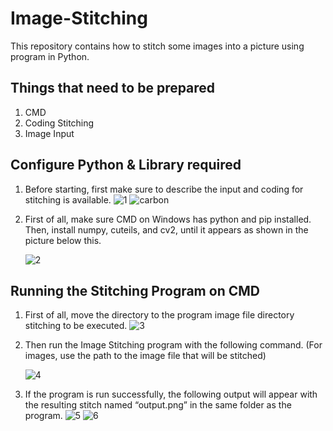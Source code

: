 # Image-Stitching
This repository contains how to stitch some images into a picture using program in Python.

## Things that need to be prepared
1. CMD
2. Coding Stitching
3. Image Input

## Configure Python & Library required
1. Before starting, first make sure to describe the input and coding for stitching is available.
    ![1](https://github.com/ShinnoHonobu/Image-Stitching/assets/113822318/465f543a-3041-486e-aee1-715d3001e521)
    ![carbon](https://github.com/ShinnoHonobu/Image-Stitching/assets/113822318/8813cf0a-61ce-4085-9e1c-2a09f9ec673c)

2. First of all, make sure CMD on Windows has python and pip installed. Then, install numpy, cuteils, and cv2, until it appears as shown in the picture below this.

    ![2](https://github.com/ShinnoHonobu/Image-Stitching/assets/113822318/372ee999-2ba9-457c-b30c-fb9364dc4fc3)

## Running the Stitching Program on CMD
1. First of all, move the directory to the program image file directory stitching to be executed.
    ![3](https://github.com/ShinnoHonobu/Image-Stitching/assets/113822318/8d0c6ef1-6c58-458f-a53d-231b45ae6240)


2. Then run the Image Stitching program with the following command.
  (For images, use the path to the image file that will be stitched)

    ![4](https://github.com/ShinnoHonobu/Image-Stitching/assets/113822318/e74cd281-6694-49f0-8588-6d8eef40c61d)

3. If the program is run successfully, the following output will appear with the resulting stitch named “output.png” in the same folder as the program.
   ![5](https://github.com/ShinnoHonobu/Image-Stitching/assets/113822318/b6807283-2469-4a1c-8496-eeb3f5fa438c)
   ![6](https://github.com/ShinnoHonobu/Image-Stitching/assets/113822318/ab16d8ab-6eee-482e-89f9-450739229d99)
